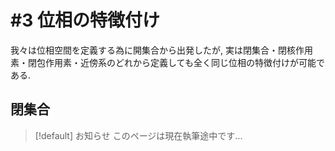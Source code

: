 # #3 位相の特徴付け

我々は位相空間を定義する為に開集合から出発したが, 実は閉集合・閉核作用素・閉包作用素・近傍系のどれから定義しても全く同じ位相の特徴付けが可能である.

## 閉集合

> [!default] お知らせ
> このページは現在執筆途中です...
